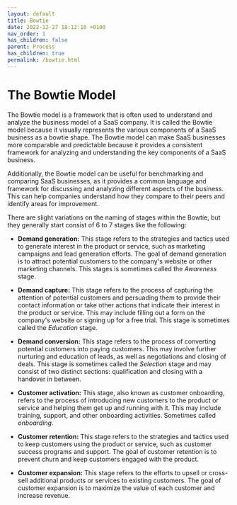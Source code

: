 ```yaml
---
layout: default
title: Bowtie
date: 2022-12-27 18:12:10 +0100
nav_order: 1
has_children: false
parent: Process
has_children: true
permalink: /bowtie.html
---
```


# The Bowtie Model

The Bowtie model is a framework that is often used to understand and analyze the business model of a SaaS company. It is called the Bowtie model because it visually represents the various components of a SaaS business as a bowtie shape. The Bowtie model can make SaaS businesses more comparable and predictable because it provides a consistent framework for analyzing and understanding the key components of a SaaS business.

Additionally, the Bowtie model can be useful for benchmarking and comparing SaaS businesses, as it provides a common language and framework for discussing and analyzing different aspects of the business. This can help companies understand how they compare to their peers and identify areas for improvement.

There are slight variations on the naming of stages within the Bowtie, but they generally start consist of 6 to 7 stages like the following:

- **Demand generation:** This stage refers to the strategies and tactics used to generate interest in the product or service, such as marketing campaigns and lead generation efforts. The goal of demand generation is to attract potential customers to the company's website or other marketing channels. This stages is sometimes called the _Awareness_ stage.

- **Demand capture:** This stage refers to the process of capturing the attention of potential customers and persuading them to provide their contact information or take other actions that indicate their interest in the product or service. This may include filling out a form on the company's website or signing up for a free trial. This stage is sometimes called the _Education_ stage.

- **Demand conversion:** This stage refers to the process of converting potential customers into paying customers. This may involve further nurturing and education of leads, as well as negotiations and closing of deals. This stage is sometimes called the _Selection_ stage and may consist of two distinct sections: qualification and closing with a handover in between.

- **Customer activation:** This stage, also known as customer onboarding, refers to the process of introducing new customers to the product or service and helping them get up and running with it. This may include training, support, and other onboarding activities. Sometimes called _onboarding_.

- **Customer retention:** This stage refers to the strategies and tactics used to keep customers using the product or service, such as customer success programs and support. The goal of customer retention is to prevent churn and keep customers engaged with the product.

- **Customer expansion:** This stage refers to the efforts to upsell or cross-sell additional products or services to existing customers. The goal of customer expansion is to maximize the value of each customer and increase revenue.
